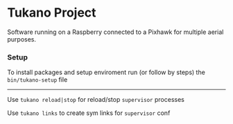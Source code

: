 Tukano Project
===

Software running on a Raspberry connected to a Pixhawk for multiple aerial purposes.

### Setup

To install packages and setup enviroment run (or follow by steps) the `bin/tukano-setup` file

---

Use `tukano reload|stop` for reload/stop `supervisor` processes

Use `tukano links` to create sym links for `supervisor` conf
